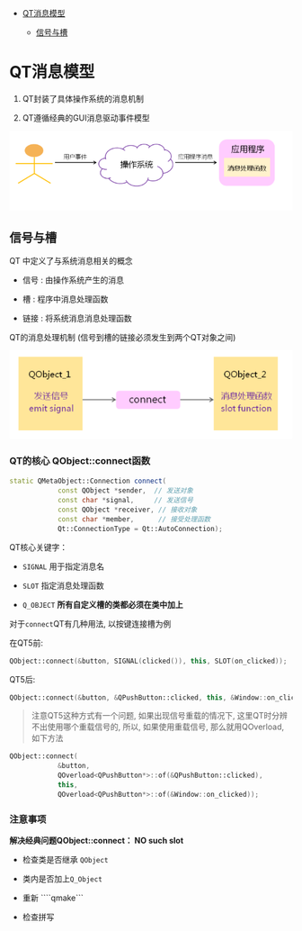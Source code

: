 * [QT消息模型](#QT消息模型)
  
  * [信号与槽](#信号与槽)

# QT消息模型

1. QT封装了具体操作系统的消息机制

2. QT遵循经典的GUI消息驱动事件模型

![消息模型](./pic/消息模型.png)

## 信号与槽

QT 中定义了与系统消息相关的概念

* 信号 :  由操作系统产生的消息

* 槽     :  程序中消息处理函数

* 链接 :  将系统消息消息处理函数

QT的消息处理机制 (信号到槽的链接必须发生到两个QT对象之间)

![信号槽](./pic/信号槽.png)

### **QT的核心 QObject::connect函数**

```cpp
static QMetaObject::Connection connect(
            const QObject *sender,  // 发送对象
            const char *signal,     // 发送信号
            const QObject *receiver, // 接收对象
            const char *member,      // 接受处理函数
            Qt::ConnectionType = Qt::AutoConnection);
```

QT核心关键字：

* `SIGNAL` 用于指定消息名

* ```SLOT``` 指定消息处理函数

* ```Q_OBJECT``` **所有自定义槽的类都必须在类中加上**

对于```connect```QT有几种用法, 以按键连接槽为例

在QT5前:

```cpp
QObject::connect(&button, SIGNAL(clicked()), this, SLOT(on_clicked));
```

QT5后:

```cpp
QObject::connect(&button, &QPushButton::clicked, this, &Window::on_clicked);
```

> 注意QT5这种方式有一个问题, 如果出现信号重载的情况下, 这里QT时分辨不出使用哪个重载信号的, 所以, 如果使用重载信号, 那么就用QOverload, 如下方法

```cpp
QObject::connect(
            &button, 
            QOverload<QPushButton*>::of(&QPushButton::clicked),
            this, 
            QOverload<QPushButton*>::of(&Window::on_clicked));
```

### 注意事项

**解决经典问题QObject::connect： NO such slot**

* 检查类是否继承 ```QObject```

* 类内是否加上```Q_Object```

* 重新 ````qmake```

* 检查拼写
